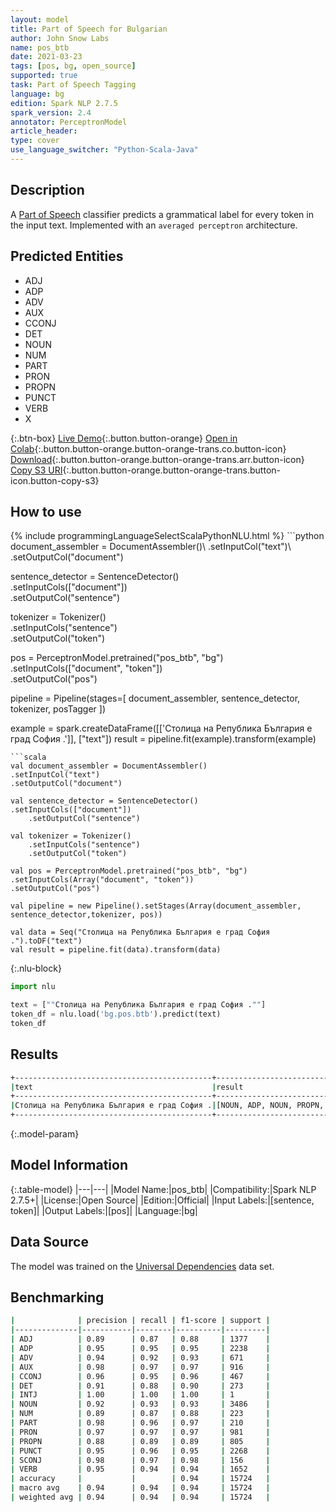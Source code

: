 ```yaml
---
layout: model
title: Part of Speech for Bulgarian
author: John Snow Labs
name: pos_btb
date: 2021-03-23
tags: [pos, bg, open_source]
supported: true
task: Part of Speech Tagging
language: bg
edition: Spark NLP 2.7.5
spark_version: 2.4
annotator: PerceptronModel
article_header:
type: cover
use_language_switcher: "Python-Scala-Java"
---
```


## Description

A [Part of Speech](https://en.wikipedia.org/wiki/Part_of_speech) classifier predicts a grammatical label for every token in the input text. Implemented with an `averaged perceptron` architecture.

## Predicted Entities

- ADJ
- ADP
- ADV
- AUX
- CCONJ
- DET
- NOUN
- NUM
- PART
- PRON
- PROPN
- PUNCT
- VERB
- X

{:.btn-box}
[Live Demo](https://demo.johnsnowlabs.com/public/GRAMMAR_EN/){:.button.button-orange}
[Open in Colab](https://colab.research.google.com/github/JohnSnowLabs/spark-nlp-workshop/blob/master/tutorials/streamlit_notebooks/GRAMMAR_EN.ipynb){:.button.button-orange.button-orange-trans.co.button-icon}
[Download](https://s3.amazonaws.com/auxdata.johnsnowlabs.com/public/models/pos_btb_bg_2.7.5_2.4_1616506894131.zip){:.button.button-orange.button-orange-trans.arr.button-icon}
[Copy S3 URI](s3://auxdata.johnsnowlabs.com/public/models/pos_btb_bg_2.7.5_2.4_1616506894131.zip){:.button.button-orange.button-orange-trans.button-icon.button-copy-s3}

## How to use



<div class="tabs-box" markdown="1">
{% include programmingLanguageSelectScalaPythonNLU.html %}
```python
document_assembler = DocumentAssembler()\
.setInputCol("text")\
.setOutputCol("document")

sentence_detector = SentenceDetector()\
.setInputCols(["document"])\
.setOutputCol("sentence")

tokenizer = Tokenizer()\
    .setInputCols("sentence")\
    .setOutputCol("token")

pos = PerceptronModel.pretrained("pos_btb", "bg")\
.setInputCols(["document", "token"])\
.setOutputCol("pos")

pipeline = Pipeline(stages=[
document_assembler,
sentence_detector,
tokenizer,
posTagger
])

example = spark.createDataFrame([['Столица на Република България е град София .']], ["text"])
result = pipeline.fit(example).transform(example)
```
```scala
val document_assembler = DocumentAssembler()
.setInputCol("text")
.setOutputCol("document")

val sentence_detector = SentenceDetector()
.setInputCols(["document"])
	.setOutputCol("sentence")

val tokenizer = Tokenizer()
    .setInputCols("sentence")
    .setOutputCol("token")

val pos = PerceptronModel.pretrained("pos_btb", "bg")
.setInputCols(Array("document", "token"))
.setOutputCol("pos")

val pipeline = new Pipeline().setStages(Array(document_assembler, sentence_detector,tokenizer, pos))

val data = Seq("Столица на Република България е град София .").toDF("text")
val result = pipeline.fit(data).transform(data)
```

{:.nlu-block}
```python
import nlu

text = [""Столица на Република България е град София .""]
token_df = nlu.load('bg.pos.btb').predict(text)
token_df
```
</div>

## Results

```bash
+--------------------------------------------+-------------------------------------------------+
|text                                        |result                                           |
+--------------------------------------------+-------------------------------------------------+
|Столица на Република България е град София .|[NOUN, ADP, NOUN, PROPN, AUX, NOUN, PROPN, PUNCT]|
+--------------------------------------------+-------------------------------------------------+
```

{:.model-param}
## Model Information

{:.table-model}
|---|---|
|Model Name:|pos_btb|
|Compatibility:|Spark NLP 2.7.5+|
|License:|Open Source|
|Edition:|Official|
|Input Labels:|[sentence, token]|
|Output Labels:|[pos]|
|Language:|bg|

## Data Source

The model was trained on the [Universal Dependencies](https://www.universaldependencies.org) data set.

## Benchmarking

```bash
|              | precision | recall | f1-score | support |
|--------------|-----------|--------|----------|---------|
| ADJ          | 0.89      | 0.87   | 0.88     | 1377    |
| ADP          | 0.95      | 0.95   | 0.95     | 2238    |
| ADV          | 0.94      | 0.92   | 0.93     | 671     |
| AUX          | 0.98      | 0.97   | 0.97     | 916     |
| CCONJ        | 0.96      | 0.95   | 0.96     | 467     |
| DET          | 0.91      | 0.88   | 0.90     | 273     |
| INTJ         | 1.00      | 1.00   | 1.00     | 1       |
| NOUN         | 0.92      | 0.93   | 0.93     | 3486    |
| NUM          | 0.89      | 0.87   | 0.88     | 223     |
| PART         | 0.98      | 0.96   | 0.97     | 210     |
| PRON         | 0.97      | 0.97   | 0.97     | 981     |
| PROPN        | 0.88      | 0.89   | 0.89     | 805     |
| PUNCT        | 0.95      | 0.96   | 0.95     | 2268    |
| SCONJ        | 0.98      | 0.97   | 0.98     | 156     |
| VERB         | 0.95      | 0.94   | 0.94     | 1652    |
| accuracy     |           |        | 0.94     | 15724   |
| macro avg    | 0.94      | 0.94   | 0.94     | 15724   |
| weighted avg | 0.94      | 0.94   | 0.94     | 15724   |
```
